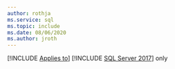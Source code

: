 ```yaml
---
author: rothja
ms.service: sql
ms.topic: include
ms.date: 08/06/2020
ms.author: jroth
---
```


[!INCLUDE [Applies to](../../includes/applies-md.md)] [!INCLUDE [SQL Server 2017](_ss2017.md)] only 